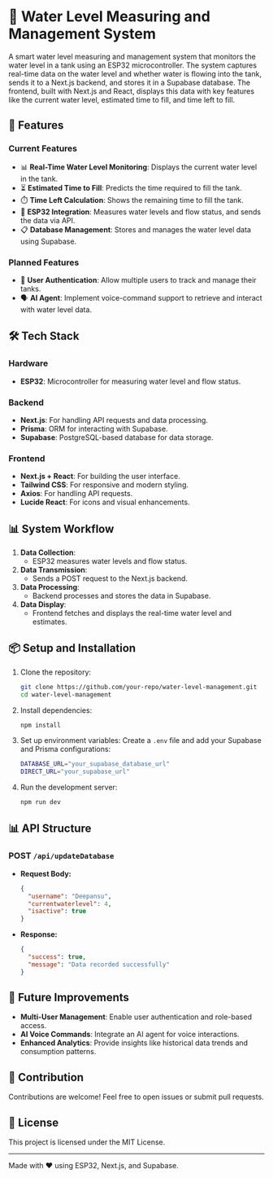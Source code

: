 # 🌊 Water Level Measuring and Management System

A smart water level measuring and management system that monitors the water level in a tank using an ESP32 microcontroller. The system captures real-time data on the water level and whether water is flowing into the tank, sends it to a Next.js backend, and stores it in a Supabase database. The frontend, built with Next.js and React, displays this data with key features like the current water level, estimated time to fill, and time left to fill.

## 📌 Features

### Current Features
- 📊 **Real-Time Water Level Monitoring**: Displays the current water level in the tank.
- ⏳ **Estimated Time to Fill**: Predicts the time required to fill the tank.
- ⏱️ **Time Left Calculation**: Shows the remaining time to fill the tank.
- 🔗 **ESP32 Integration**: Measures water levels and flow status, and sends the data via API.
- 📋 **Database Management**: Stores and manages the water level data using Supabase.

### Planned Features
- 🔐 **User Authentication**: Allow multiple users to track and manage their tanks.
- 🗣️ **AI Agent**: Implement voice-command support to retrieve and interact with water level data.

## 🛠️ Tech Stack

### Hardware
- **ESP32**: Microcontroller for measuring water level and flow status.

### Backend
- **Next.js**: For handling API requests and data processing.
- **Prisma**: ORM for interacting with Supabase.
- **Supabase**: PostgreSQL-based database for data storage.

### Frontend
- **Next.js + React**: For building the user interface.
- **Tailwind CSS**: For responsive and modern styling.
- **Axios**: For handling API requests.
- **Lucide React**: For icons and visual enhancements.

## 📊 System Workflow

1. **Data Collection**:
   - ESP32 measures water levels and flow status.
2. **Data Transmission**:
   - Sends a POST request to the Next.js backend.
3. **Data Processing**:
   - Backend processes and stores the data in Supabase.
4. **Data Display**:
   - Frontend fetches and displays the real-time water level and estimates.

## 📦 Setup and Installation

1. Clone the repository:
   ```bash
   git clone https://github.com/your-repo/water-level-management.git
   cd water-level-management
   ```

2. Install dependencies:
   ```bash
   npm install
   ```

3. Set up environment variables:
   Create a `.env` file and add your Supabase and Prisma configurations:
   ```bash
   DATABASE_URL="your_supabase_database_url"
   DIRECT_URL="your_supabase_url"
   ```

4. Run the development server:
   ```bash
   npm run dev
   ```

## 📊 API Structure

### POST `/api/updateDatabase`
- **Request Body:**
  ```json
  {
    "username": "Deepansu",
    "currentwaterlevel": 4,
    "isactive": true
  }
  ```
- **Response:**
  ```json
  {
    "success": true,
    "message": "Data recorded successfully"
  }
  ```

## 🚀 Future Improvements
- **Multi-User Management**: Enable user authentication and role-based access.
- **AI Voice Commands**: Integrate an AI agent for voice interactions.
- **Enhanced Analytics**: Provide insights like historical data trends and consumption patterns.

## 🤝 Contribution

Contributions are welcome! Feel free to open issues or submit pull requests.

## 📄 License

This project is licensed under the MIT License.

---

Made with ❤️ using ESP32, Next.js, and Supabase.

